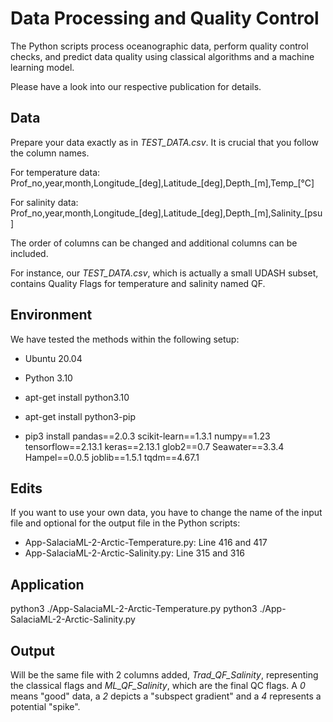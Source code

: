 # Data Processing and Quality Control

The Python scripts process oceanographic data, perform quality control
checks, and predict data quality using classical algorithms and a
machine learning model.

Please have a look into our respective publication for details.

## Data

Prepare your data exactly as in *TEST_DATA.csv*. It is crucial that
you follow the column names.

For temperature data:
Prof_no,year,month,Longitude_[deg],Latitude_[deg],Depth_[m],Temp_[°C]

For salinity data:
Prof_no,year,month,Longitude_[deg],Latitude_[deg],Depth_[m],Salinity_[psu]

The order of columns can be changed and additional columns can be included.

For instance, our *TEST_DATA.csv*, which is actually a small UDASH
subset, contains Quality Flags for temperature and salinity named QF.


## Environment

We have tested the methods within the following setup:

- Ubuntu 20.04

- Python 3.10
 - apt-get install python3.10
 - apt-get install python3-pip

- pip3 install pandas==2.0.3 scikit-learn==1.3.1 numpy==1.23  tensorflow==2.13.1 keras==2.13.1  glob2==0.7  Seawater==3.3.4 Hampel==0.0.5  joblib==1.5.1 tqdm==4.67.1

## Edits

If you want to use your own data, you have to change the name of the
input file and optional for the output file in the Python scripts:
- App-SalaciaML-2-Arctic-Temperature.py: Line 416 and 417
- App-SalaciaML-2-Arctic-Salinity.py: Line 315 and 316


## Application

python3 ./App-SalaciaML-2-Arctic-Temperature.py
python3 ./App-SalaciaML-2-Arctic-Salinity.py


## Output

Will be the same file with 2 columns added, *Trad_QF_Salinity*,
representing the classical flags and *ML_QF_Salinity*, which are the final QC flags.
A *0* means "good" data, a *2* depicts a "subspect gradient" and a *4* represents a potential "spike".

